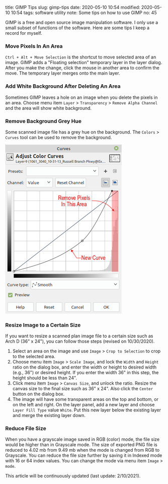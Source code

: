 title: GIMP Tips
slug: gimp-tips
date: 2020-05-10 10:54
modified: 2020-05-10 10:54
tags: software utility
note: Some tips on how to use GIMP
no: 45

GIMP is a free and open source image manipulation software. I only use a small
subset of functions of the software.  Here are some tips I keep a record for
myself. 

### Move Pixels In An Area

`Ctrl + Alt + Move Selection` is the shortcut to move selected area of an image.
GIMP adds a "Floating selection" temporary layer in the layer dialog.  After you
make the change, click the mouse in another area to confirm the move. The
temporary layer merges onto the main layer. 

### Add White Background After Deleting An Area

Sometimes GIMP leaves a hole on an image when you delete the pixels in an area.
Choose menu item `Layer` > `Transparency` > `Remove Alpha Channel` and the area
will show white background.

### Remove Background Grey Hue

Some scanned image file has a grey hue on the background. The `Colors` >
`Curves` tool can be used to remove the background. 


<div style="max-width:400px">
  <img class="img-fluid pb-3" src="/images/gimp/gimp-curve-r.png" alt="gimp curve"> 
</div>

### Resize Image to a Certain Size

If you want to resize a scanned plan image file to a certain size such as Arch D (36"
x 24"), you can follow those steps (revised on 10/30/2020). 

1. Select an area on the image and use `Image` > `Crop to Selection` to 
   crop to the selected area. 
2. Choose menu item `Image` > `Scale Image`, and lock the `Width` and 
   `Height` ratio on the dialog box, and enter the width or height to 
   desired width (e.g., 36") or desired height. If you enter the width
   36" in this step, the height should be less than 24". 
3. Click menu item `Image` > `Canvas Size`, and unlock the ratio. Resize
   the canvas size to the final size such as 36" x 24". Also click the 
   `Center` button on the dialog box. 
4. The image will have some transparent areas on the top and bottom, or
   on the left and right. On the layer panel, add a new layer and choose
   `Layer Fill Type` value `White`. Put this new layer below the existing
   layer and merge the existing layer down. 


### Reduce File Size

When you have a grayscale image saved in RGB (color) mode, the file size would be 
higher than in Grayscale mode.  The size of exported PNG file is reduced to 4.02 mb from 
9.49 mb when the mode is changed from RGB to Grayscale. You can reduce the file 
size further by saving it in Indexed mode with 16 or 64 index values. You can change 
the mode via menu item `Image` > `mode`. 


<p class="text-muted">This article will be continuously updated (last update: 2/10/2021). <p>


